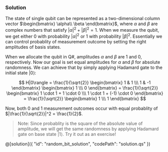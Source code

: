 ### Solution

The state of single qubit can be represented as a two-dimensional column vector $\begin{bmatrix} \alpha\\ \beta \end{bmatrix}$, where $\alpha$ and $\beta$ are complex numbers that satisfy $|\alpha|^2 + |\beta|^2 = 1$. When we measure the qubit, we get either 0 with probability $|\alpha|^2$ or 1 with probability $|\beta|^2$. Essentially we can control probablity of measurement outcome by setting the right amplitudes of basis states. 

When we allocate the qubit in Q#, amplitudes $\alpha$ and $\beta$ are 1 and 0, respectively. Now our goal is set equal amplitudes for $\alpha$ and $\beta$ for absolute randomness. We can achieve that by simply applying Hadamard gate to the initial state $|0\rangle$:

$$
H|0\rangle =
\frac{1}{\sqrt{2}}
\begin{bmatrix} 1 & 1 \\\ 1 & -1 \end{bmatrix}
\begin{bmatrix} 1 \\\ 0 \end{bmatrix} =
\frac{1}{\sqrt{2}}
\begin{bmatrix} 1 \cdot 1 + 1 \cdot 0 \\\ 1 \cdot 1 + (-1) \cdot 0 \end{bmatrix} =
\frac{1}{\sqrt{2}}
\begin{bmatrix} 1 \\\ 1 \end{bmatrix}
$$

Now, both 0 and 1 measurement outcomes occur with equal probablity of $|\frac{1}{\sqrt{2}}|^2 = \frac{1}{2}$.

> Note: Since probablity is the square of the absolute value of amplitude, we will get the same randomness by applying Hadamard gate on base state $|1\rangle$. Try it out as an exercise!

@[solution]({
    "id": "random_bit_solution",
    "codePath": "solution.qs"
})
